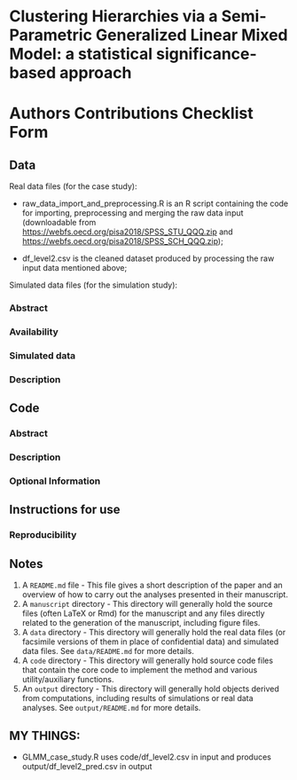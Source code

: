 Clustering Hierarchies via a Semi-Parametric Generalized Linear Mixed Model: a statistical significance-based approach
================

# Authors Contributions Checklist Form

## Data

Real data files (for the case study):

* raw_data_import_and_preprocessing.R is an R script containing the code for importing, preprocessing and merging the raw data input (downloadable from https://webfs.oecd.org/pisa2018/SPSS_STU_QQQ.zip and https://webfs.oecd.org/pisa2018/SPSS_SCH_QQQ.zip);

* df_level2.csv is the cleaned dataset produced by processing the raw input data mentioned above;


Simulated data files (for the simulation study):

### Abstract

### Availability

### Simulated data

### Description


## Code

### Abstract

### Description

### Optional Information

## Instructions for use

### Reproducibility

## Notes

1.  A `README.md` file - This file gives a short description of the
    paper and an overview of how to carry out the analyses presented in their manuscript.
2.  A `manuscript` directory - This directory will generally hold the source files
    (often LaTeX or Rmd) for the manuscript and any files directly related to the
    generation of the manuscript, including figure files.
3.  A `data` directory - This directory will generally hold the real data files 
    (or facsimile versions of them in place of confidential data) and simulated data files.
    See `data/README.md` for more details. 
4.  A `code` directory - This directory will generally hold 
    source code files that contain the core code to implement the method and various utility/auxiliary functions.
5.  An `output` directory - This directory will generally hold objects derived
    from computations, including results of simulations or real data analyses. See `output/README.md` for more details.





## MY THINGS:

* GLMM_case_study.R uses code/df_level2.csv in input and produces output/df_level2_pred.csv in output
